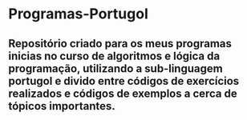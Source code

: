 # Programas-Portugol


## Repositório criado para os meus programas inicias no curso de algoritmos e lógica da programação, utilizando a sub-linguagem portugol e divido entre códigos de exercícios realizados e códigos de exemplos a cerca de tópicos importantes.
